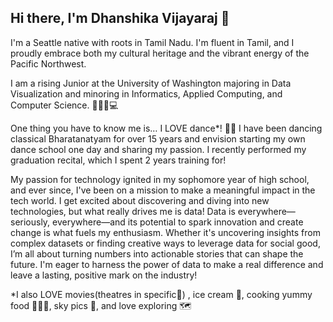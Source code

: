## Hi there, I'm Dhanshika Vijayaraj 👋

I'm a Seattle native with roots in Tamil Nadu. I'm fluent in Tamil, and I proudly embrace both my cultural heritage and the vibrant energy of the Pacific Northwest.

I am a rising Junior at the University of Washington majoring in Data Visualization and minoring in Informatics, Applied Computing, and Computer Science. 👩🏽‍💻💻 

One thing you have to know me is… I LOVE dance*! 💃🏿 I have been dancing classical Bharatanatyam for over 15 years and envision starting my own dance school one day and sharing my passion. I recently performed my graduation recital, which I spent 2 years training for! 

My passion for technology ignited in my sophomore year of high school, and ever since, I've been on a mission to make a meaningful impact in the tech world. I get excited about discovering and diving into new technologies, but what really drives me is data! Data is everywhere—seriously, everywhere—and its potential to spark innovation and create change is what fuels my enthusiasm. Whether it's uncovering insights from complex datasets or finding creative ways to leverage data for social good, I’m all about turning numbers into actionable stories that can shape the future. I'm eager to harness the power of data to make a real difference and leave a lasting, positive mark on the industry!

*I also LOVE movies(theatres in specific🍿) , ice cream 🍦, cooking yummy food 👩🏿‍🍳, sky pics 🌅, and love exploring 🗺️
 

